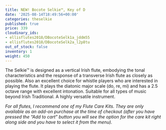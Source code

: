 ```yaml
---
title: NEW! Bocote Selkie™, Key of D
date: '2025-08-14T18:49:56+00:00'
categories: theselkie
published: true
price: 339
cloudinary_ids:
- ellisflutes2018/DBocoteSelk1a_jddm55
- ellisflutes2018/DBocoteSelk2a_l2p8tu
out_of_stock: false
inventory: 1
weight: 450
---
```


The Selkie™ is designed as a vertical Irish flute, embodying the tonal characteristics and the response of a transverse Irish flute as closely as possible.  Also an excellent choice for whistle players who are interested in playing the flute.   It plays the diatonic major scale (do, re, mi) and has a 2.5 octave range with excellent intonation.  Suitable for all types of music beyond Irish Traditional.  A highly versatile instrument.

*For all flutes, I recommend one of my Flute Care Kits. They are only available as an add-on purchase at the time of checkout (after you have pressed the “Add to cart” button you will see the option for the care kit right along side and you have to select it from the menu).*



